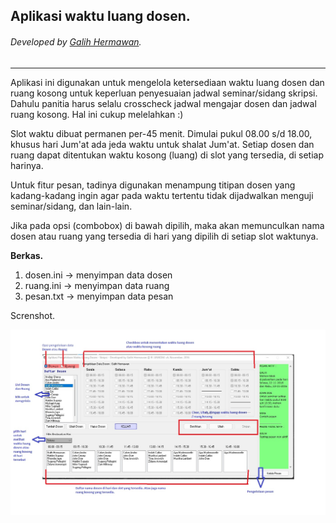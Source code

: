 ## Aplikasi waktu luang dosen.
###### Developed by [Galih Hermawan](https://galih.eu).
---

Aplikasi ini digunakan untuk mengelola ketersediaan waktu luang dosen dan ruang kosong untuk keperluan penyesuaian jadwal seminar/sidang skripsi. Dahulu panitia harus selalu crosscheck jadwal mengajar dosen dan jadwal ruang kosong. Hal ini cukup melelahkan :)

Slot waktu dibuat permanen per-45 menit. Dimulai pukul 08.00 s/d 18.00, khusus hari Jum'at ada jeda waktu untuk shalat Jum'at.
Setiap dosen dan ruang dapat ditentukan waktu kosong (luang) di slot yang tersedia, di setiap harinya.

Untuk fitur pesan, tadinya digunakan menampung titipan dosen yang kadang-kadang ingin agar pada waktu tertentu tidak dijadwalkan menguji seminar/sidang, dan lain-lain.

Jika pada opsi (combobox) di bawah dipilih, maka akan memunculkan nama dosen atau ruang yang tersedia di hari yang dipilih di setiap slot waktunya.

**Berkas.**
1. dosen.ini -> menyimpan data dosen
2. ruang.ini -> menyimpan data ruang
3. pesan.txt -> menyimpan data pesan

Screnshot.

![Alt Text](/waktu_luang_dosen/screenshot.jpg)